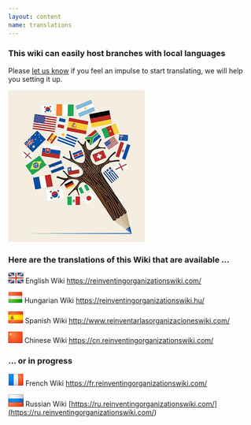```yaml
---
layout: content
name: translations
---
```

### This wiki can easily host branches with local languages

Please [let us know](https://reinventingorganizationswiki.com/pages/how-can-you-contribute/) if you feel an impulse to start translating, we will help you setting it up.

![](/media/languages-write.jpg)

### Here are the translations of this Wiki that are available …

![](/media/flagGreatBritainXXS.png)      English Wiki [](https://reinventingorganizationswiki.netlify.app/)<https://reinventingorganizationswiki.com/>

![](/media/flaghungary.jpg)      Hungarian Wiki <https://reinventingorganizationswiki.hu/>

![](/media/flagspain.jpg)      Spanish Wiki <http://www.reinventarlasorganizacioneswiki.com/>

![](/media/flagchina.jpg)       Chinese Wiki <https://cn.reinventingorganizationswiki.com/>

### … or in progress

![](/media/flagfrance.png)      French Wiki <https://fr.reinventingorganizationswiki.com/>

![](/media/flagrussia.jpg)      Russian Wiki [https://ru.reinventingorganizationswiki.com/](<https://ru.reinventingorganizationswiki.com/>)

